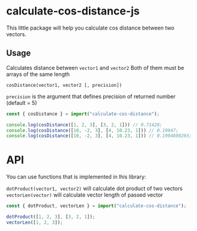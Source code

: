 # calculate-cos-distance-js
This little package will help you calculate cos distance between two vectors.

## Usage
Calculates distance between `vector1` and `vector2`
Both of them must be arrays of the same length

`cosDistance(vector1, vector2 [, precision])`

`precision` is the argument that defines precision of returned number (default = 5)

```js
const { cosDistance } = import("calculate-cos-distance");

console.log(cosDistance([1, 2, 3], [3, 2, 1])) // 0.71428;
console.log(cosDistance([10, -2, 3], [4, 10.23, 1])) // 0.19947;
console.log(cosDistance([10, -2, 3], [4, 10.23, 1])) // 0.1994690265;
```

# API
You can use functions that is implemented in lhis library:

`dotProduct(vector1, vector2)` will calculate dot product of two vectors
`vectorLen(vector)` will calculate vector length of passed vector

```js
const { dotProduct, vectorLen } = import("calculate-cos-distance");

dotProduct([1, 2, 3], [3, 2, 1]);
vectorLen([1, 2, 3]);
```
